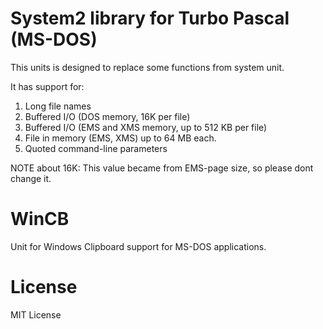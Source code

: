 # System2 library for Turbo Pascal (MS-DOS)

  This units is designed to replace some functions from system unit.

  It has support for:

  1. Long file names
  2. Buffered I/O (DOS memory, 16K per file)
  3. Buffered I/O (EMS and XMS memory, up to 512 KB per file)
  4. File in memory (EMS, XMS) up to 64 MB each.
  5. Quoted command-line parameters

  NOTE about 16K: This value became from EMS-page size,
  so please dont change it.

#  WinCB

  Unit for Windows Clipboard support for MS-DOS applications.

# License

MIT License

